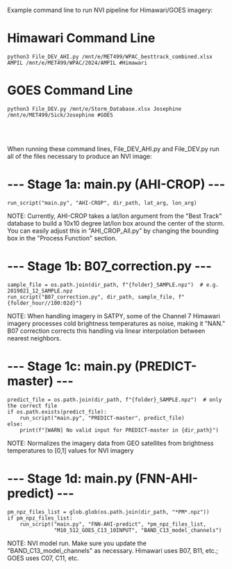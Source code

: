 Example command line to run NVI pipeline for Himawari/GOES imagery:
# Himawari Command Line
    python3 File_DEV_AHI.py /mnt/e/MET499/WPAC_besttrack_combined.xlsx AMPIL /mnt/e/MET499/WPAC/2024/AMPIL #Himawari
# GOES Command Line
    python3 File_DEV.py /mnt/e/Storm_Database.xlsx Josephine /mnt/e/MET499/Sick/Josephine #GOES

<br>
<br>

When running these command lines, File_DEV_AHI.py and File_DEV.py run all of the files necessary to produce an NVI image:     
# --- Stage 1a: main.py (AHI-CROP) ---
    run_script("main.py", "AHI-CROP", dir_path, lat_arg, lon_arg)

NOTE: Currently, AHI-CROP takes a lat/lon argument from the "Best Track" database to build a 10x10 degree lat/lon box around the center of the storm. 
You can easily adjust this in "AHI_CROP_All.py" by changing the bounding box in the "Process Function" section.

# --- Stage 1b: B07_correction.py ---
    sample_file = os.path.join(dir_path, f"{folder}_SAMPLE.npz")  # e.g. 2019021_12_SAMPLE.npz
    run_script("B07_correction.py", dir_path, sample_file, f"{folder_hour//100:02d}")

NOTE: When handling imagery in SATPY, some of the Channel 7 Himawari imagery processes cold brightness temperatures as noise, making it "NAN."  B07 correction
corrects this handling via linear interpolation between nearest neighbors.

# --- Stage 1c: main.py (PREDICT-master) ---
    predict_file = os.path.join(dir_path, f"{folder}_SAMPLE.npz")  # only the correct file
    if os.path.exists(predict_file):
        run_script("main.py", "PREDICT-master", predict_file)
    else:
        print(f"[WARN] No valid input for PREDICT-master in {dir_path}")

NOTE: Normalizes the imagery data from GEO satellites from brightness temperatures to [0,1] values for NVI imagery

# --- Stage 1d: main.py (FNN-AHI-predict) ---
    pm_npz_files_list = glob.glob(os.path.join(dir_path, "*PM*.npz"))
    if pm_npz_files_list:
        run_script("main.py", "FNN-AHI-predict", *pm_npz_files_list,
                   "M10_512_GOES_C13_10INPUT", "BAND_C13_model_channels")

NOTE: NVI model run. Make sure you update the "BAND_C13_model_channels" as necessary. Himawari uses B07, B11, etc.; GOES uses C07, C11, etc.
